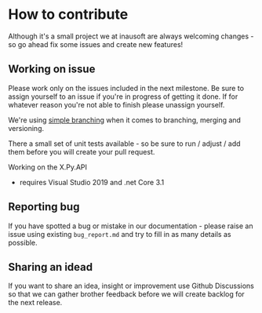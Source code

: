 # How to contribute
Although it's a small project we at inausoft are always welcoming changes - so go ahead fix some issues and create new features!

## Working on issue
Please work only on the issues included in the next milestone. Be sure to assign yourself to an issue if you're in progress of getting it done. If for whatever reason you're not able to finish please unassign yourself.

We're using [simple branching](http://inausoft.com/blog/simple-branching) when it comes to branching, merging and versioning.

There a small set of unit tests available - so be sure to run / adjust / add them before you will create your pull request.

Working on the X.Py.API
- requires Visual Studio 2019 and .net Core 3.1

## Reporting bug
If you have spotted a bug or mistake in our documentation - please raise an issue using existing `bug_report.md` and try to fill in as many details as possible.

## Sharing an idead
If you want to share an idea, insight or improvement use Github Discussions so that we can gather brother feedback before we will create backlog 
for the next release.
